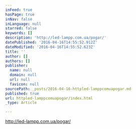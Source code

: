 ```yaml
---
inFeed: true
hasPage: true
inNav: false
inLanguage: null
starred: false
keywords: []
description: 'http://led-lampp.com.ua/pogar/'
datePublished: '2016-04-16T14:55:52.912Z'
dateModified: '2016-04-16T14:55:52.623Z'
title: ''
author: []
authors: []
publisher:
  name: null
  domain: null
  url: null
  favicon: null
sourcePath: _posts/2016-04-16-httpled-lamppcomuapogar.md
published: true
url: httpled-lamppcomuapogar/index.html
_type: Article

---
```

http://led-lampp.com.ua/pogar/